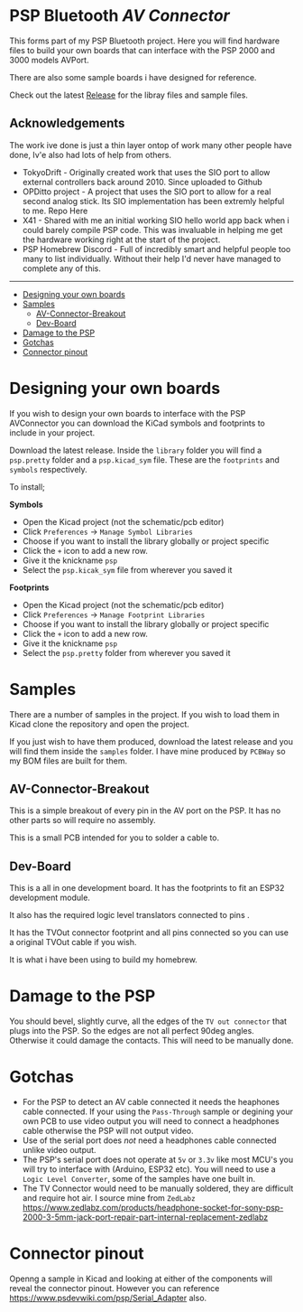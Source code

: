 # PSP Bluetooth *AV Connector*

This forms part of my PSP Bluetooth project. Here you will find hardware files to build your own boards that can interface with the PSP 2000 and 3000 models AVPort.

There are also some sample boards i have designed for reference.

Check out the latest [Release](https://github.com/ste2425/AVBreakout/releases) for the libray files and sample files.

## Acknowledgements

The work ive done is just a thin layer ontop of work many other people have done, Iv'e also had lots of help from others.

* TokyoDrift - Originally created work that uses the SIO port to allow external controllers back around 2010. Since uploaded to Github
* OPDitto project - A project that uses the SIO port to allow for a real second analog stick. Its SIO implementation has been extremly helpful to me. Repo Here
* X41 - Shared with me an initial working SIO hello world app back when i could barely compile PSP code. This was invaluable in helping me get the hardware working right at the start of the project.
* PSP Homebrew Discord - Full of incredibly smart and helpful people too many to list individually. Without their help I'd never have managed to complete any of this.

---

* [Designing your own boards](#designing-your-own-boards) 
* [Samples](#samples)
  * [AV-Connector-Breakout](#av-connector-breakout)
  * [Dev-Board](#dev-board)
* [Damage to the PSP](#damage-to-the-psp)
* [Gotchas](#gotchas)
* [Connector pinout](#connector-pinout)

# Designing your own boards

If you wish to design your own boards to interface with the PSP AVConnector you can download the KiCad symbols and footprints to include in your project.

Download the latest release. Inside the `library` folder you will find a `psp.pretty` folder and a `psp.kicad_sym` file. These are the `footprints` and `symbols` respectively.

To install;

**Symbols**
* Open the Kicad project (not the schematic/pcb editor)
* Click `Preferences` -> `Manage Symbol Libraries`
* Choose if you want to install the library globally or project specific
* Click the `+` icon to add a new row.
* Give it the knickname `psp`
* Select the `psp.kicak_sym` file from wherever you saved it

**Footprints**
* Open the Kicad project (not the schematic/pcb editor)
* Click `Preferences` -> `Manage Footprint Libraries`
* Choose if you want to install the library globally or project specific
* Click the `+` icon to add a new row.
* Give it the knickname `psp`
* Select the `psp.pretty` folder from wherever you saved it

# Samples

There are a number of samples in the project. If you wish to load them in Kicad clone the repository and open the project.

If you just wish to have them produced, download the latest release and you will find them inside the `samples` folder. I have mine produced by `PCBWay` so my BOM files are built for them.

## AV-Connector-Breakout

This is a simple breakout of every pin in the AV port on the PSP. It has no other parts so will require no assembly. 

This is a small PCB intended for you to solder a cable to.

## Dev-Board

This is a all in one development board. It has the footprints to fit an ESP32 development module.

It also has the required logic level translators connected to pins <TODO ADD PINS>.

It has the TVOut connector footprint and all pins connected so you can use a original TVOut cable if you wish.

It is what i have been using to build my homebrew.


# Damage to the PSP

You should bevel, slightly curve, all the edges of the `TV out connector` that plugs into the PSP. So the edges are not all perfect 90deg angles. Otherwise it could damage the contacts. This will need to be manually done.

# Gotchas

* For the PSP to detect an AV cable connected it needs the heaphones cable connected. If your using the `Pass-Through` sample or degining your own PCB to use video output you will need to connect a headphones cable otherwise the PSP will not output video.
* Use of the serial port does *not* need a headphones cable connected unlike video output.
* The PSP's serial port does not operate at `5v` or `3.3v` like most MCU's you will try to interface with (Arduino, ESP32 etc). You will need to use a `Logic Level Converter`, some of the samples have one built in.
* The TV Connector would need to be manually soldered, they are difficult and require hot air. I source mine from `ZedLabz` https://www.zedlabz.com/products/headphone-socket-for-sony-psp-2000-3-5mm-jack-port-repair-part-internal-replacement-zedlabz

# Connector pinout

Openng a sample in Kicad and looking at either of the components will reveal the connector pinout. However you can reference https://www.psdevwiki.com/psp/Serial_Adapter also.
